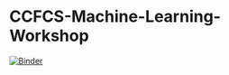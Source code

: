 # CCFCS-Machine-Learning-Workshop
[![Binder](https://mybinder.org/badge_logo.svg)](https://mybinder.org/v2/gh/Ira-Shokar/CCFCS-Machine-Learning-Workshop/HEAD?urlpath=https%3A%2F%2Fgithub.com%2FIra-Shokar%2FCCFCS-Machine-Learning-Workshop%2Fblob%2Fmain%2Fworkshop.ipynb)
